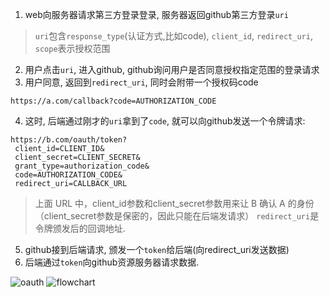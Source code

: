 1. web向服务器请求第三方登录登录, 服务器返回github第三方登录`uri`
> `uri`包含`response_type`(认证方式,比如code), `client_id`, `redirect_uri`, `scope`表示授权范围
2. 用户点击`uri`, 进入github, github询问用户是否同意授权指定范围的登录请求
3. 用户同意, 返回到`redirect_uri`, 同时会附带一个授权码code
```text
https://a.com/callback?code=AUTHORIZATION_CODE
```
4. 这时, 后端通过刚才的`uri`拿到了`code`, 就可以向github发送一个令牌请求:
```text
https://b.com/oauth/token?
 client_id=CLIENT_ID&
 client_secret=CLIENT_SECRET&
 grant_type=authorization_code&
 code=AUTHORIZATION_CODE&
 redirect_uri=CALLBACK_URL
```
> 上面 URL 中，client_id参数和client_secret参数用来让 B 确认 A 的身份（client_secret参数是保密的，因此只能在后端发请求）
> `redirect_uri`是令牌颁发后的回调地址.

5. github接到后端请求, 颁发一个`token`给后端(向redirect_uri发送数据)
6. 后端通过`token`向github资源服务器请求数据.

![oauth](https://miro.medium.com/v2/resize:fit:4800/format:webp/1*ULF38OTiNJNQZ4lHQZqRwQ.png)
![flowchart](https://cloudsundial.com/sites/default/files/2021-03/Web%20Server%202600.png)
